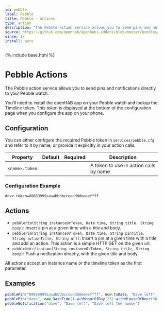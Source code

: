 ```yaml
---
id: pebble
label: Pebble
title: Pebble - Actions
type: action
description: "The Pebble action service allows you to send pins and notifications directly to your Pebble watch."
source: https://github.com/openhab/openhab1-addons/blob/master/bundles/action/org.openhab.action.pebble/README.md
since: 1x
install: auto
---
```


<!-- Attention authors: Do not edit directly. Please add your changes to the appropriate source repository -->

{% include base.html %}

# Pebble Actions

The Pebble action service allows you to send pins and notifications directly to your Pebble watch.

You'll need to install the openHAB app on your Pebble watch and lookup the Timeline token.
This token is displayed at the bottom of the configuration page when you configure the app on your phone.

## Configuration

You can either configure the required Pebble token in `services/pebble.cfg` and refer to it by name, or provide it explicitly in your action calls.

| Property       | Default | Required | Description                            |
|----------------|---------|:--------:|----------------------------------------|
| `<name>.token` |         |          | A token to use in action calls by name |

### Configuration Example

```text
dave.token=88889999aaaabbbbccccddddeeeeffff
```

## Actions

- `pebblePin(String instanceOrToken, Date time, String title, String body)`: Insert a pin at a given time with a title and body.
- `pebblePin(String instanceOrToken, Date time, String pinTitle, String actionTitle, String url)`: Insert a pin at a given time with a title and add an action. This action is a simple HTTP GET on the given url.
- `pebbleNotification(String instanceOrToken, String title, String body)`: Push a notification directly, with the given title and body.

All actions accept an instance name *or* the timeline token as the first parameter.

## Examples

```java
pebblePin("88889999aaaabbbbccccddddeeeeffff", now.toDate, "Dave left", "Dave is on his way")
pebblePin("dave", new DateTime().withHourOfDay(23).withMinuteOfHour(30).toDate, "Bed time", "Shutdown", "http://192.168.1.15:8090/CMD?Lights_All=OFF")
pebbleNotification("dave", "Dave left", "Dave left the house")
```
